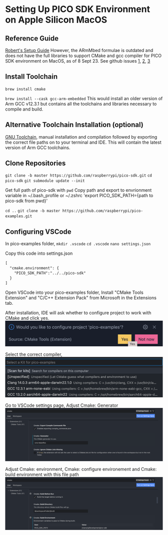 # Setting Up PICO SDK Environment on Apple Silicon MacOS

## Reference Guide
[Robert's Setup Guide](https://www.robertthasjohn.com/amp/how-to-set-up-the-raspberry-pi-pico-for-development-on-macos)
However, the ARmMbed formulae is outdated and does not have the full libraries to support CMake and gcc compiler for PICO SDK environment on MacOS, as of 8 Sept 23.
See github issues [1](https://github.com/raspberrypi/pico-feedback/issues/350), [2](https://github.com/raspberrypi/pico-feedback/issues/344), [3](https://github.com/raspberrypi/pico-sdk/issues/1482)

## Install Toolchain
`brew install cmake`

`brew install --cask gcc-arm-embedded`
This would install an older version of Arm GCC v12.3.1 but contains all the toolchains and libraries necessary to compile and build. 
 
 ## Alternative Toolchain Installation (optional)
[GNU Toolchain](https://developer.arm.com/Tools%20and%20Software/GNU%20Toolchain), manual installation and compilation followed by exporting the correct file paths on to your terminal and IDE. This will contain the latest version of Arm GCC toolchains.

## Clone Repositories
`git clone -b master https://github.com/raspberrypi/pico-sdk.git`
`cd pico-sdk`
`git submodule update --init`

Get full path of pico-sdk with `pwd`
Copy path and export to envrionment variable in ~/.bash_profile or ~/.zshrc
'export PICO_SDK_PATH={path to pico-sdk from pwd}'

`cd ..`
`git clone -b master https://github.com/raspberrypi/pico-examples.git`

## Configuring VSCode
In pico-examples folder,
`mkdir .vscode`
`cd .vscode`
`nano settings.json`

Copy this code into settings.json
```
[
  "cmake.environment": {
    "PICO_SDK_PATH":"../../pico-sdk"
  }
]
```

Open VSCode into your pico-examples folder,
Install "CMake Tools Extension" and "C/C++ Extension Pack" from Microsoft in the Extensions tab.

After installation, IDE will ask whether to configure project to work with CMake and click yes.
![configure project with cmake](image.png)

Select the correct compiler,
![compiler menu](image-1.png)

Go to VSCode settings page,
Adjust Cmake: Generator
![cmake generator setting](image-3.png)

Adjust Cmake: environment, Cmake: configure environement and Cmake: build environment with this file path
![cmake file path](image-2.png)



